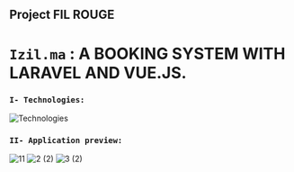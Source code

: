 ## Project FIL ROUGE

# ```Izil.ma``` : A BOOKING SYSTEM WITH LARAVEL AND VUE.JS.


### ``I- Technologies:``

![Technologies](https://user-images.githubusercontent.com/77494902/130828311-01c1fa00-4725-4f1f-b7df-503b6febc8f9.png)


### ``II- Application preview:``

![11](https://user-images.githubusercontent.com/77494902/130826927-823d69f8-733c-473c-91d6-a007bdb49823.gif)
![2 (2)](https://user-images.githubusercontent.com/77494902/130826955-b6f97b66-8ebd-456b-9cbd-1bcf03385819.gif)
![3 (2)](https://user-images.githubusercontent.com/77494902/130826951-ca07e17c-fafe-4faa-aa7b-2b6e04680d70.gif)
